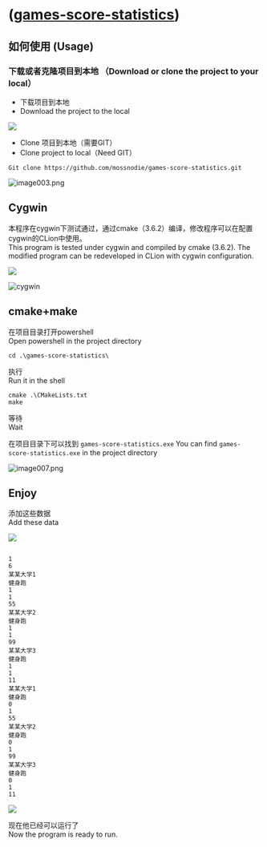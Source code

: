 # ([games-score-statistics](games-score-statistics))

## 如何使用 (Usage)

### 下载或者克隆项目到本地 （Download or clone the project to your local）

-	下载项目到本地
-	Download the project to the local

![](https://i.loli.net/2019/01/09/5c34f854148ad.png)

-	Clone 项目到本地（需要GIT）
-	Clone project to local（Need GIT）

```shell
Git clone https://github.com/mossnodie/games-score-statistics.git
```

![image003.png](https://i.loli.net/2019/01/09/5c34f8984be1b.png)

## Cygwin

本程序在cygwin下测试通过，通过cmake（3.6.2）编译，修改程序可以在配置cygwin的CLion中使用。  
This program is tested under cygwin and compiled by cmake (3.6.2). The modified program can be redeveloped in CLion with cygwin configuration.

![](https://i.loli.net/2019/01/09/5c34f8a84d6fc.png)

![cygwin](https://www.cygwin.com/)

## cmake+make

在项目目录打开powershell  
Open powershell in the project directory

```shell
cd .\games-score-statistics\
```

执行  
Run it in the shell  

```shell
cmake .\CMakeLists.txt
make
```
 
等待  
Wait  

在项目目录下可以找到 `games-score-statistics.exe`
You can find `games-score-statistics.exe` in the project directory

![image007.png](https://i.loli.net/2019/01/09/5c34f8a891a3d.png)

## Enjoy

添加这些数据  
Add these data  

![](https://i.loli.net/2019/01/09/5c34f8a856a9a.png)

```shell

1
6
某某大学1
健身跑
1
1
55
某某大学2
健身跑
1
1
99
某某大学3
健身跑
1
1
11
某某大学1
健身跑
0
1
55
某某大学2
健身跑
0
1
99
某某大学3
健身跑
0
1
11

```

![](https://i.loli.net/2019/01/09/5c34f8a85ae88.png)

现在他已经可以运行了  
Now the program is ready to run.
